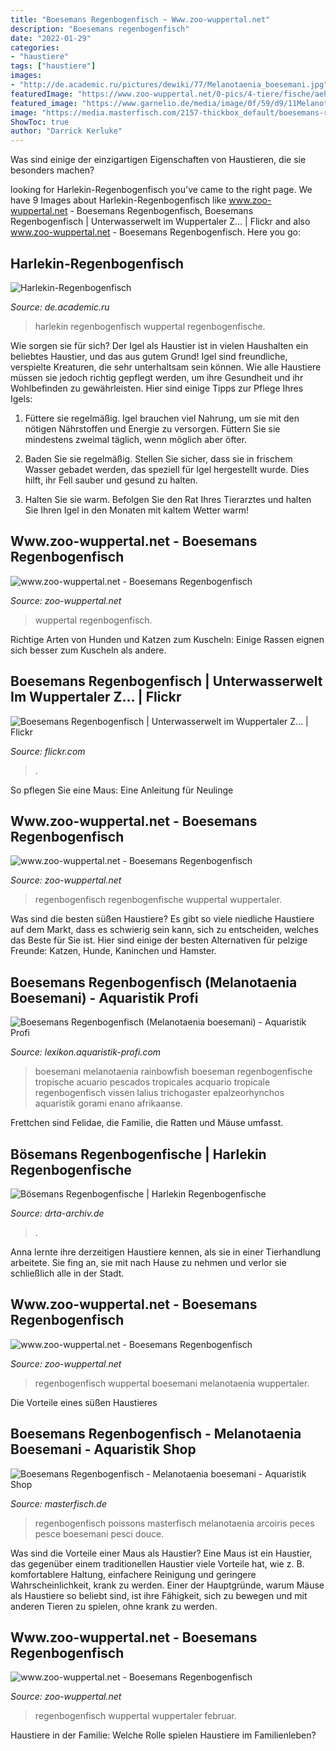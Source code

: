 ```yaml
---
title: "Boesemans Regenbogenfisch ~ Www.zoo-wuppertal.net"
description: "Boesemans regenbogenfisch"
date: "2022-01-29"
categories:
- "haustiere"
tags: ["haustiere"]
images:
- "http://de.academic.ru/pictures/dewiki/77/Melanotaenia_boesemani.jpg"
featuredImage: "https://www.zoo-wuppertal.net/0-pics/4-tiere/fische/aehrenfischartige/regenbogenfische/boesemans-regenbogenfisch/2013/20130522/20130522-060-boesemans-regenbogenfisch.jpg"
featured_image: "https://www.garnelio.de/media/image/0f/59/d9/11Melanotaenia-boesemani-Pic2_600x600.jpg"
image: "https://media.masterfisch.com/2157-thickbox_default/boesemans-regenbogenfisch.jpg"
ShowToc: true
author: "Darrick Kerluke"
---
```



Was sind einige der einzigartigen Eigenschaften von Haustieren, die sie besonders machen?

	

		
looking for Harlekin-Regenbogenfisch you've came to the right page. We have 9 Images about Harlekin-Regenbogenfisch like www.zoo-wuppertal.net - Boesemans Regenbogenfisch, Boesemans Regenbogenfisch | Unterwasserwelt im Wuppertaler Z… | Flickr and also www.zoo-wuppertal.net - Boesemans Regenbogenfisch. Here you go:
		
    
## Harlekin-Regenbogenfisch

<img loading=lazy src="http://de.academic.ru/pictures/dewiki/77/Melanotaenia_boesemani.jpg" onerror="this.onerror=null;this.src='https://tse4.mm.bing.net/th?id=OIP.rGXybR2xuP76bBAbQBZ0BgHaFj&amp;pid=15.1';" alt="Harlekin-Regenbogenfisch">

_Source: de.academic.ru_

>harlekin regenbogenfisch wuppertal regenbogenfische. 

	

Wie sorgen sie für sich?
Der Igel als Haustier ist in vielen Haushalten ein beliebtes Haustier, und das aus gutem Grund! Igel sind freundliche, verspielte Kreaturen, die sehr unterhaltsam sein können. Wie alle Haustiere müssen sie jedoch richtig gepflegt werden, um ihre Gesundheit und ihr Wohlbefinden zu gewährleisten. Hier sind einige Tipps zur Pflege Ihres Igels:
1) Füttere sie regelmäßig. Igel brauchen viel Nahrung, um sie mit den nötigen Nährstoffen und Energie zu versorgen. Füttern Sie sie mindestens zweimal täglich, wenn möglich aber öfter.

2) Baden Sie sie regelmäßig. Stellen Sie sicher, dass sie in frischem Wasser gebadet werden, das speziell für Igel hergestellt wurde. Dies hilft, ihr Fell sauber und gesund zu halten.

3) Halten Sie sie warm. Befolgen Sie den Rat Ihres Tierarztes und halten Sie Ihren Igel in den Monaten mit kaltem Wetter warm!

    
## Www.zoo-wuppertal.net - Boesemans Regenbogenfisch

<img loading=lazy src="https://www.zoo-wuppertal.net/0-pics/4-tiere/fische/aehrenfischartige/regenbogenfische/boesemans-regenbogenfisch/2013/20130522/20130522-060-boesemans-regenbogenfisch.jpg" onerror="this.onerror=null;this.src='https://tse4.mm.bing.net/th?id=OIP.Nv8imFdmDGrRNtJu_iTZ8QHaFC&amp;pid=15.1';" alt="www.zoo-wuppertal.net - Boesemans Regenbogenfisch">

_Source: zoo-wuppertal.net_

>wuppertal regenbogenfisch. 

	

Richtige Arten von Hunden und Katzen zum Kuscheln: Einige Rassen eignen sich besser zum Kuscheln als andere.

    
## Boesemans Regenbogenfisch | Unterwasserwelt Im Wuppertaler Z… | Flickr

<img loading=lazy src="https://live.staticflickr.com/5228/5676543755_abc3d1efdf_b.jpg" onerror="this.onerror=null;this.src='https://tse1.mm.bing.net/th?id=OIP.nNwIa_6m18zctNEKVy180QHaE6&amp;pid=15.1';" alt="Boesemans Regenbogenfisch | Unterwasserwelt im Wuppertaler Z… | Flickr">

_Source: flickr.com_

>. 

	

So pflegen Sie eine Maus: Eine Anleitung für Neulinge

    
## Www.zoo-wuppertal.net - Boesemans Regenbogenfisch

<img loading=lazy src="https://www.zoo-wuppertal.net/0-pics/4-tiere/fische/aehrenfischartige/regenbogenfische/boesemans-regenbogenfisch/2015/20150327/20150327-170-boesemans-regenbogenfisch+.jpg" onerror="this.onerror=null;this.src='https://tse3.mm.bing.net/th?id=OIP.gBj5iNHDpcz6LD36Scb39gHaHa&amp;pid=15.1';" alt="www.zoo-wuppertal.net - Boesemans Regenbogenfisch">

_Source: zoo-wuppertal.net_

>regenbogenfisch regenbogenfische wuppertal wuppertaler. 

	

Was sind die besten süßen Haustiere?
Es gibt so viele niedliche Haustiere auf dem Markt, dass es schwierig sein kann, sich zu entscheiden, welches das Beste für Sie ist. Hier sind einige der besten Alternativen für pelzige Freunde: Katzen, Hunde, Kaninchen und Hamster.

    
## Boesemans Regenbogenfisch (Melanotaenia Boesemani) - Aquaristik Profi

<img loading=lazy src="https://lexikon.aquaristik-profi.com/images/teigler/Melanotaenia-boesemani-3.jpg" onerror="this.onerror=null;this.src='https://tse3.mm.bing.net/th?id=OIP.5YpdR_bGEi7iEoU_kaJN4AHaE8&amp;pid=15.1';" alt="Boesemans Regenbogenfisch (Melanotaenia boesemani) - Aquaristik Profi">

_Source: lexikon.aquaristik-profi.com_

>boesemani melanotaenia rainbowfish boeseman regenbogenfische tropische acuario pescados tropicales acquario tropicale regenbogenfisch vissen lalius trichogaster epalzeorhynchos aquaristik gorami enano afrikaanse. 

	

Frettchen sind Felidae, die Familie, die Ratten und Mäuse umfasst.

    
## Bösemans Regenbogenfische | Harlekin Regenbogenfische

<img loading=lazy src="https://www.garnelio.de/media/image/0f/59/d9/11Melanotaenia-boesemani-Pic2_600x600.jpg" onerror="this.onerror=null;this.src='https://tse3.mm.bing.net/th?id=OIP.4S43GZr5vOwPV2bs-3wjQgHaF7&amp;pid=15.1';" alt="Bösemans Regenbogenfische | Harlekin Regenbogenfische">

_Source: drta-archiv.de_

>. 

	

Anna lernte ihre derzeitigen Haustiere kennen, als sie in einer Tierhandlung arbeitete. Sie fing an, sie mit nach Hause zu nehmen und verlor sie schließlich alle in der Stadt.

    
## Www.zoo-wuppertal.net - Boesemans Regenbogenfisch

<img loading=lazy src="https://www.zoo-wuppertal.net/0-pics/4-tiere/fische/aehrenfischartige/regenbogenfische/boesemans-regenbogenfisch/2010/2115320-boesemans-regenbogenfisch.jpg" onerror="this.onerror=null;this.src='https://tse1.mm.bing.net/th?id=OIP.6a3ICEgEquabFDh3ut5C7QHaHp&amp;pid=15.1';" alt="www.zoo-wuppertal.net - Boesemans Regenbogenfisch">

_Source: zoo-wuppertal.net_

>regenbogenfisch wuppertal boesemani melanotaenia wuppertaler. 

	

Die Vorteile eines süßen Haustieres

    
## Boesemans Regenbogenfisch - Melanotaenia Boesemani - Aquaristik Shop

<img loading=lazy src="https://media.masterfisch.com/2157-thickbox_default/boesemans-regenbogenfisch.jpg" onerror="this.onerror=null;this.src='https://tse4.mm.bing.net/th?id=OIP.WLcOS6ATUx8ySrKkwE51VwHaE7&amp;pid=15.1';" alt="Boesemans Regenbogenfisch - Melanotaenia boesemani - Aquaristik Shop">

_Source: masterfisch.de_

>regenbogenfisch poissons masterfisch melanotaenia arcoiris peces pesce boesemani pesci douce. 

	

Was sind die Vorteile einer Maus als Haustier?
Eine Maus ist ein Haustier, das gegenüber einem traditionellen Haustier viele Vorteile hat, wie z. B. komfortablere Haltung, einfachere Reinigung und geringere Wahrscheinlichkeit, krank zu werden. Einer der Hauptgründe, warum Mäuse als Haustiere so beliebt sind, ist ihre Fähigkeit, sich zu bewegen und mit anderen Tieren zu spielen, ohne krank zu werden.

    
## Www.zoo-wuppertal.net - Boesemans Regenbogenfisch

<img loading=lazy src="https://www.zoo-wuppertal.net/0-pics/4-tiere/fische/aehrenfischartige/regenbogenfische/boesemans-regenbogenfisch/2012/20120211/20120211-080-boesemans-regenbogenfisch+.jpg" onerror="this.onerror=null;this.src='https://tse4.mm.bing.net/th?id=OIP.921n2HoRPA3pBF65SBJ2DwHaHa&amp;pid=15.1';" alt="www.zoo-wuppertal.net - Boesemans Regenbogenfisch">

_Source: zoo-wuppertal.net_

>regenbogenfisch wuppertal wuppertaler februar. 

	

Haustiere in der Familie: Welche Rolle spielen Haustiere im Familienleben?

